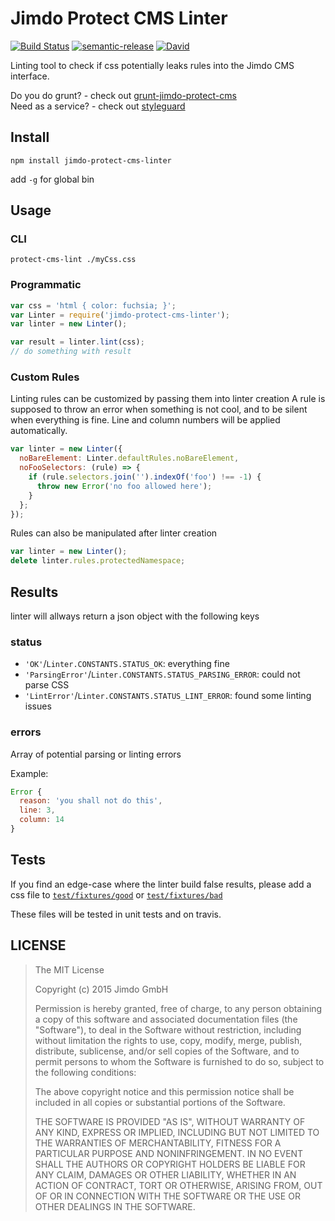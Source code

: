 Jimdo Protect CMS Linter
========================

[![Build Status](https://img.shields.io/travis/Jimdo/protect-cms-linter/master.svg?style=flat-square)](https://travis-ci.org/Jimdo/protect-cms-linter)
[![semantic-release](https://img.shields.io/badge/%20%20%F0%9F%93%A6%F0%9F%9A%80-semantic--release-e10079.svg?style=flat-square)](https://github.com/semantic-release/semantic-release)
[![David](https://img.shields.io/david/Jimdo/protect-cms-linter.svg?style=flat-square)](https://david-dm.org/Jimdo/protect-cms-linter)


Linting tool to check if css potentially leaks rules into the Jimdo CMS interface.

Do you do grunt? - check out [grunt-jimdo-protect-cms](https://github.com/Jimdo/grunt-jimdo-protect-cms)  
Need as a service? - check out [styleguard](https://github.com/Jimdo/styleguard)


Install
-------

`npm install jimdo-protect-cms-linter`

add `-g` for global bin


Usage
-----

### CLI

`protect-cms-lint ./myCss.css`

### Programmatic

```js
var css = 'html { color: fuchsia; }';
var Linter = require('jimdo-protect-cms-linter');
var linter = new Linter();

var result = linter.lint(css);
// do something with result
```

### Custom Rules

Linting rules can be customized by passing them into linter creation
A rule is supposed to throw an error when something is not cool, and
to be silent when everything is fine. Line and column numbers will
be applied automatically.


```js
var linter = new Linter({
  noBareElement: Linter.defaultRules.noBareElement,
  noFooSelectors: (rule) => {
    if (rule.selectors.join('').indexOf('foo') !== -1) {
      throw new Error('no foo allowed here');
    }
  };
});
```

Rules can also be manipulated after linter creation

```js
var linter = new Linter();
delete linter.rules.protectedNamespace;
```


Results
-------

linter will allways return a json object with the following keys

### status

 - `'OK'`/`Linter.CONSTANTS.STATUS_OK`: everything fine
 - `'ParsingError'`/`Linter.CONSTANTS.STATUS_PARSING_ERROR`: could not parse CSS
 - `'LintError'`/`Linter.CONSTANTS.STATUS_LINT_ERROR`: found some linting issues

### errors

Array of potential parsing or linting errors

Example:

```js
Error {
  reason: 'you shall not do this',
  line: 3,
  column: 14
}
```


Tests
-----

If you find an edge-case where the linter build false results, please
add a css file to [`test/fixtures/good`](https://github.com/Jimdo/protect-cms-linter/tree/master/test/fixtures/good)
or [`test/fixtures/bad`](https://github.com/Jimdo/protect-cms-linter/tree/master/test/fixtures/bad) 

These files will be tested in unit tests and on travis.


LICENSE
-------

> The MIT License
>
> Copyright (c) 2015 Jimdo GmbH
>
> Permission is hereby granted, free of charge, to any person obtaining a copy
> of this software and associated documentation files (the "Software"), to deal
> in the Software without restriction, including without limitation the rights
> to use, copy, modify, merge, publish, distribute, sublicense, and/or sell
> copies of the Software, and to permit persons to whom the Software is
> furnished to do so, subject to the following conditions:
>
> The above copyright notice and this permission notice shall be included in
> all copies or substantial portions of the Software.
>
> THE SOFTWARE IS PROVIDED "AS IS", WITHOUT WARRANTY OF ANY KIND, EXPRESS OR
> IMPLIED, INCLUDING BUT NOT LIMITED TO THE WARRANTIES OF MERCHANTABILITY,
> FITNESS FOR A PARTICULAR PURPOSE AND NONINFRINGEMENT. IN NO EVENT SHALL THE
> AUTHORS OR COPYRIGHT HOLDERS BE LIABLE FOR ANY CLAIM, DAMAGES OR OTHER
> LIABILITY, WHETHER IN AN ACTION OF CONTRACT, TORT OR OTHERWISE, ARISING FROM,
> OUT OF OR IN CONNECTION WITH THE SOFTWARE OR THE USE OR OTHER DEALINGS IN
> THE SOFTWARE.

